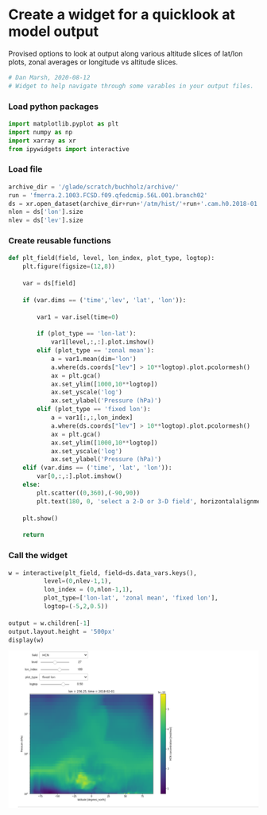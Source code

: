 # Create a widget for a quicklook at model output
Provised options to look at output along various altitude slices of lat/lon plots, zonal averages or longitude vs altitude slices.

```python
# Dan Marsh, 2020-08-12
# Widget to help navigate through some varables in your output files.
```

### Load python packages


```python
import matplotlib.pyplot as plt
import numpy as np
import xarray as xr
from ipywidgets import interactive
```

### Load file


```python
archive_dir = '/glade/scratch/buchholz/archive/'
run = 'fmerra.2.1003.FCSD.f09.qfedcmip.56L.001.branch02'
ds = xr.open_dataset(archive_dir+run+'/atm/hist/'+run+'.cam.h0.2018-01.nc')
nlon = ds['lon'].size
nlev = ds['lev'].size
```

### Create reusable functions


```python
def plt_field(field, level, lon_index, plot_type, logtop):
    plt.figure(figsize=(12,8))
    
    var = ds[field]
    
    if (var.dims == ('time','lev', 'lat', 'lon')):
        
        var1 = var.isel(time=0)
        
        if (plot_type == 'lon-lat'):
            var1[level,:,:].plot.imshow()
        elif (plot_type == 'zonal mean'):
            a = var1.mean(dim='lon')
            a.where(ds.coords["lev"] > 10**logtop).plot.pcolormesh()
            ax = plt.gca()
            ax.set_ylim([1000,10**logtop])
            ax.set_yscale('log')
            ax.set_ylabel('Pressure (hPa)')
        elif (plot_type == 'fixed lon'):
            a = var1[:,:,lon_index]
            a.where(ds.coords["lev"] > 10**logtop).plot.pcolormesh()
            ax = plt.gca()
            ax.set_ylim([1000,10**logtop])
            ax.set_yscale('log')
            ax.set_ylabel('Pressure (hPa)')
    elif (var.dims == ('time', 'lat', 'lon')):
        var[0,:,:].plot.imshow()
    else:
        plt.scatter((0,360),(-90,90))
        plt.text(180, 0, 'select a 2-D or 3-D field', horizontalalignment='center')
    
    plt.show()
    
    return
```

### Call the widget


```python
w = interactive(plt_field, field=ds.data_vars.keys(), 
          level=(0,nlev-1,1),
          lon_index = (0,nlon-1,1),
          plot_type=['lon-lat', 'zonal mean', 'fixed lon'], 
          logtop=(-5,2,0.5))

output = w.children[-1]
output.layout.height = '500px'
display(w)
```


![png](images/widget_interactive_screenshot.png)

